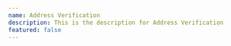 ```yaml
---
name: Address Verification
description: This is the description for Address Verification
featured: false
---
```

